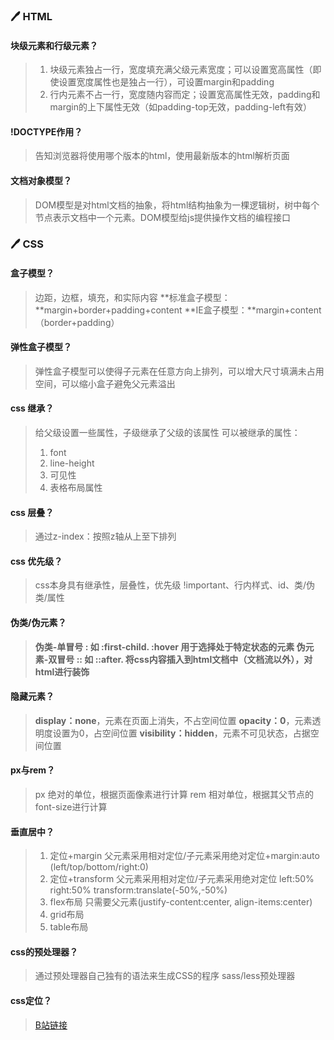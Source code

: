### :pen: HTML

#### 块级元素和行级元素？

> 1. 块级元素独占一行，宽度填充满父级元素宽度；可以设置宽高属性（即使设置宽度属性也是独占一行），可设置margin和padding
> 2. 行内元素不占一行，宽度随内容而定；设置宽高属性无效，padding和margin的上下属性无效（如padding-top无效，padding-left有效）

#### !DOCTYPE作用？

> 告知浏览器将使用哪个版本的html，<!DOCTYPE html>使用最新版本的html解析页面

#### 文档对象模型？

> DOM模型是对html文档的抽象，将html结构抽象为一棵逻辑树，树中每个节点表示文档中一个元素。DOM模型给js提供操作文档的编程接口



###  :pen: CSS

#### 盒子模型？

> 边距，边框，填充，和实际内容
> **标准盒子模型：**margin+border+padding+content
> **IE盒子模型：**margin+content（border+padding）

#### 弹性盒子模型？

> 弹性盒子模型可以使得子元素在任意方向上排列，可以增大尺寸填满未占用空间，可以缩小盒子避免父元素溢出

#### css 继承？

> 给父级设置一些属性，子级继承了父级的该属性
> 可以被继承的属性：
>
> 1. font
> 2. line-height
> 3. 可见性
> 4. 表格布局属性

#### css 层叠？

> 通过z-index：按照z轴从上至下排列

#### css 优先级？

> css本身具有继承性，层叠性，优先级
> !important、行内样式、id、类/伪类/属性

#### 伪类/伪元素？

> **伪类-**单冒号 :  如 :first-child. :hover 用于选择处于特定状态的元素
> **伪元素**-双冒号 :: 如 ::after. 将css内容插入到html文档中（文档流以外），对html进行**装饰**

#### 隐藏元素？

> **display：none**，元素在页面上消失，不占空间位置
> **opacity：0**，元素透明度设置为0，占空间位置
> **visibility：hidden**，元素不可见状态，占据空间位置

#### px与rem？

> px 绝对的单位，根据页面像素进行计算
> rem 相对单位，根据其父节点的font-size进行计算

#### 垂直居中？

> 1. 定位+margin 父元素采用相对定位/子元素采用绝对定位+margin:auto (left/top/bottom/right:0)
> 2. 定位+transform 父元素采用相对定位/子元素采用绝对定位 left:50% right:50% transform:translate(-50%,-50%)
> 3. flex布局 只需要父元素(justify-content:center, align-items:center)
> 4. grid布局
> 5. table布局

#### css的预处理器？

> 通过预处理器自己独有的语法来生成CSS的程序
> sass/less预处理器

#### css定位？

> [B站链接](https://www.bilibili.com/video/BV1ni4y1g7tc/?spm_id_from=333.337.search-card.all.click&vd_source=084728306193898208d80f40ece2975b)
